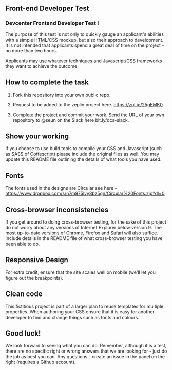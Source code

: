 ## Front-end Developer Test

### Devcenter Frontend Developer Test I

The purpose of this test is not only to quickly gauge an applicant's abilities with a simple HTML/CSS mockup, but also their approach to development. It is not intended that applicants spend a great deal of time on the project - no more than two hours.

Applicants may use whatever techniques and Javascript/CSS frameworks they want to achieve the outcome.

## How to complete the task

1. Fork this repository into your own public repo.

2. Request to be added to the zeplin project here. https://zpl.io/25gEMK0

3. Complete the project and commit your work. Send the URL of your own repository to @seun on the Slack here bit.ly/dcs-slack.

## Show your working

If you choose to use build tools to compile your CSS and Javascript (such as SASS of Coffescript) please include the original files as well. You may update this README file outlining the details of what tools you have used.

## Fonts

The fonts used in the designs are Circular see here - https://www.dropbox.com/s/h7m975lvy8bz5gn/Circular%20Fonts.zip?dl=0


## Cross-browser inconsistencies

If you get around to doing cross-browser testing, for the sake of this project do not worry about any versions of Internet Explorer below version 9. The most up-to-date versions of Chrome, Firefox and Safari will also suffice. Include details in the README file of what cross-browser testing you have been able to do.


## Responsive Design

For extra credit, ensure that the site scales well on mobile (we'll let you figure out the breakpoints).


## Clean code

This fictitious project is part of a larger plan to reuse templates for multiple properties. When authoring your CSS ensure that it is easy for another developer to find and change things such as fonts and colours.


## Good luck!

We look forward to seeing what you can do. Remember, although it is a test, there are no specific right or wrong answers that we are looking for - just do the job as best you can. Any questions - create an issue in the panel on the right (requires a Github account).
